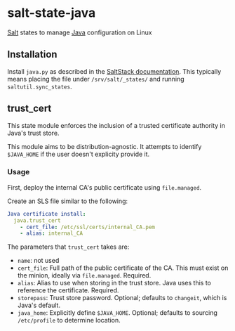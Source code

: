 # salt-state-java
[Salt](https://github.com/saltstack/salt) states to manage [Java](http://www.oracle.com/technetwork/java/index.html) configuration on Linux
## Installation
Install `java.py` as described in the [SaltStack documentation](https://docs.saltstack.com/en/latest/ref/modules/#modules-are-easy-to-write). This typically means placing the file under `/srv/salt/_states/` and running `saltutil.sync_states`.
## trust_cert
This state module enforces the inclusion of a trusted certificate authority in Java's trust store.

This module aims to be distribution-agnostic. It attempts to identify `$JAVA_HOME` if the user doesn't explicity provide it.
### Usage
First, deploy the internal CA's public certificate using `file.managed`.

Create an SLS file similar to the following:
```yaml
Java certificate install:
  java.trust_cert
    - cert_file: /etc/ssl/certs/internal_CA.pem
    - alias: internal_CA
```
The parameters that `trust_cert` takes are:
* `name`: not used
* `cert_file`: Full path of the public certificate of the CA. This must exist on the minion, ideally via `file.managed`. Required.
* `alias`: Alias to use when storing in the trust store. Java uses this to reference the certificate. Required.
* `storepass`: Trust store password. Optional; defaults to `changeit`, which is Java's default.
* `java_home`: Explicitly define `$JAVA_HOME`. Optional; defaults to sourcing `/etc/profile` to determine location.

